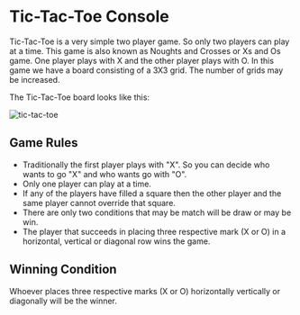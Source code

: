 # Tic-Tac-Toe Console

Tic-Tac-Toe is a very simple two player game. So only two players can play at a time. This game is also known as Noughts and Crosses or Xs and Os game. One player plays with X and the other player plays with O. In this game we have a board consisting of a 3X3 grid. The number of grids may be increased.

The Tic-Tac-Toe board looks like this:

![tic-tac-toe](https://github.com/leonghia/simple-tic-tac-toe/assets/112583996/49666cbc-5051-467c-8c71-aca88baf68b5)

## Game Rules

- Traditionally the first player plays with "X". So you can decide who wants to go "X" and who wants go with "O". 
- Only one player can play at a time.
- If any of the players have filled a square then the other player and the same player cannot override that square.
- There are only two conditions that may be match will be draw or may be win.
- The player that succeeds in placing three respective mark (X or O) in a horizontal, vertical or diagonal row wins the game.

## Winning Condition

Whoever places three respective marks (X or O) horizontally vertically or diagonally will be the winner.
